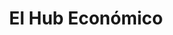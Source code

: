 ---
# Display name
title: "El Hub Económico"

# Is this the primary user of the site?
superuser: false

# Role/position/tagline
role: ""

# Organizations/Affiliations to show in About widget
organizations:
- name: ""
  url: ""

# Short bio (displayed in user profile at end of posts)
bio: El Hub

# Interests to show in About widget
# interests:
# - Artificial Intelligence
# - Computational Linguistics
# - Information Retrieval

# Education to show in About widget
# education:
#   courses:
#   - course: PhD in Artificial Intelligence
#     institution: Stanford University
#     year: 2012
#   - course: MEng in Artificial Intelligence
#     institution: Massachusetts Institute of Technology
#     year: 2009
#   - course: BSc in Artificial Intelligence
#     institution: Massachusetts Institute of Technology
#     year: 2008

# Social/Academic Networking
# For available icons, see: https://sourcethemes.com/academic/docs/page-builder/#icons
#   For an email link, use "fas" icon pack, "envelope" icon, and a link in the
#   form "mailto:your-email@example.com" or "/#contact" for contact widget.
social:
- icon: twitter
  icon_pack: fab
  link: https://twitter.com/econ_hub
  display:
    header: true
- icon: github
  icon_pack: fab
  link: https://github.com/ncachanosky/el-hub-economico

# Highlight the author in author lists? (true/false)
highlight_name: false

---